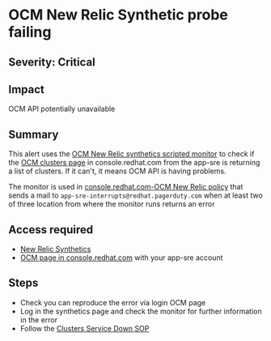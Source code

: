 # OCM New Relic Synthetic probe failing

## Severity: Critical

## Impact

OCM API potentially unavailable

## Summary

This alert uses the [OCM New Relic synthetics scripted monitor](https://one.newrelic.com/launcher/nr1-core.explorer?pane=eyJuZXJkbGV0SWQiOiJzeW50aGV0aWNzLW5lcmRsZXRzLm1vbml0b3Itb3ZlcnZpZXciLCJpc092ZXJ2aWV3Ijp0cnVlLCJyZWZlcnJlcnMiOnsibGF1bmNoZXJJZCI6InN5bnRoZXRpY3MtbmVyZGxldHMuaG9tZSIsIm5lcmRsZXRJZCI6InN5bnRoZXRpY3MtbmVyZGxldHMubW9uaXRvci1saXN0In0sImVudGl0eUlkIjoiTWpRd09USTVNSHhUV1U1VVNIeE5UMDVKVkU5U2ZEUXdPRGc0TmpObUxUVTFZamN0TkdVelpTMDVOakV6TFdNeFptWmhNRGs1WkROa01nIn0=&sidebars[0]=eyJuZXJkbGV0SWQiOiJucjEtY29yZS5hY3Rpb25zIiwiZW50aXR5SWQiOiJNalF3T1RJNU1IeFRXVTVVU0h4TlQwNUpWRTlTZkRRd09EZzROak5tTFRVMVlqY3ROR1V6WlMwNU5qRXpMV014Wm1aaE1EazVaRE5rTWciLCJzZWxlY3RlZE5lcmRsZXQiOnsibmVyZGxldElkIjoic3ludGhldGljcy1uZXJkbGV0cy5tb25pdG9yLW92ZXJ2aWV3IiwiaXNPdmVydmlldyI6dHJ1ZX19&platform[accountId]=2409290&platform[timeRange][duration]=1800000&platform[$isFallbackTimeRange]=true) to check if the [OCM clusters page](https://console.redhat.com/openshift/) in console.redhat.com from the app-sre is returning a list of clusters. If it can't, it means OCM API is having problems.

The monitor is used in [console.redhat.com-OCM New Relic policy](https://one.newrelic.com/launcher/nrai.launcher?pane=eyJuZXJkbGV0SWQiOiJhbGVydGluZy11aS1jbGFzc2ljLnBvbGljaWVzIiwibmF2IjoiUG9saWNpZXMiLCJwb2xpY3lJZCI6IjExMDU3OTAifQ&sidebars[0]=eyJuZXJkbGV0SWQiOiJucmFpLm5hdmlnYXRpb24tYmFyIiwibmF2IjoiUG9saWNpZXMifQ&platform[accountId]=2409290) that sends a mail to `app-sre-interrupts@redhat.pagerduty.com` when at least two of three location from where the monitor runs returns an error

## Access required

* [New Relic Synthetics](https://one.newrelic.com/launcher/synthetics-nerdlets.home?platform[accountId]=2409290)
* [OCM page in console.redhat.com](https://console.redhat.com/openshift) with your app-sre account

## Steps

* Check you can reproduce the error via login OCM page
* Log in the synthetics page and check the monitor for further information in the error
* Follow the [Clusters Service Down SOP](/docs/uhc/sop#clusters-service-down)
